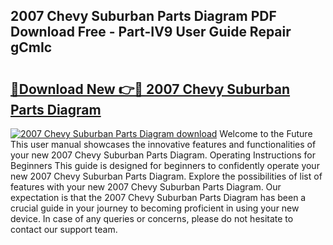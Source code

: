 ## 2007 Chevy Suburban Parts Diagram PDF Download Free - Part-IV9 User Guide Repair gCmIc

# <h2><a href="http://dfscqw.blite.top/?on=2007+Chevy+Suburban+Parts+Diagram">🔗Download New 👉🔴 2007 Chevy Suburban Parts Diagram</a></h2>

[![2007 Chevy Suburban Parts Diagram download](https://i.imgur.com/lujVjoI.png)](http://dfscqw.blite.top/?on=2007+Chevy+Suburban+Parts+Diagram)
Welcome to the Future This user manual showcases the innovative features and functionalities of your new 2007 Chevy Suburban Parts Diagram. Operating Instructions for Beginners This guide is designed for beginners to confidently operate your new 2007 Chevy Suburban Parts Diagram. Explore the possibilities of list of features with your new 2007 Chevy Suburban Parts Diagram. Our expectation is that the 2007 Chevy Suburban Parts Diagram has been a crucial guide in your journey to becoming proficient in using your new device. In case of any queries or concerns, please do not hesitate to contact our support team.
